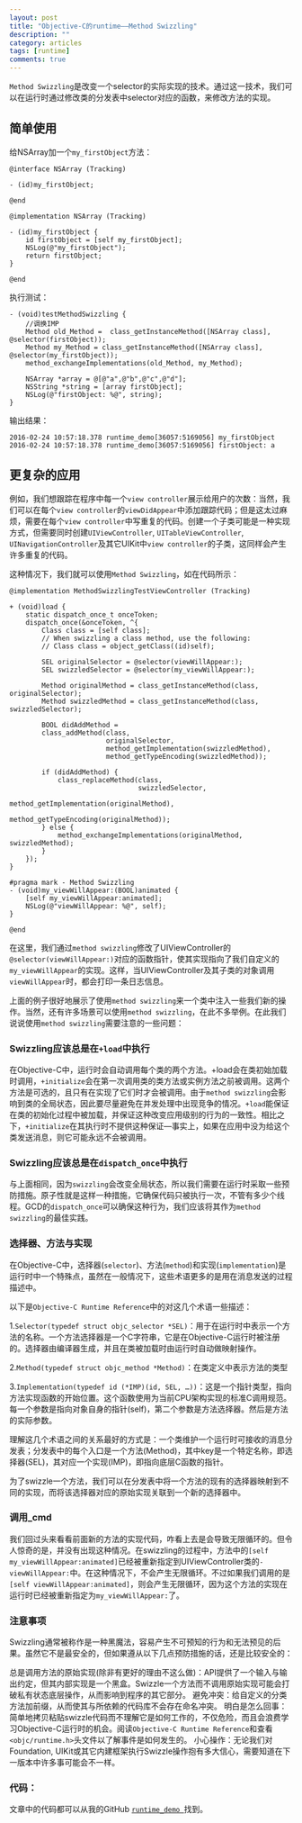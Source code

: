 ```yaml
---
layout: post
title: "Objective-C的runtime——Method Swizzling"
description: ""
category: articles
tags: [runtime]
comments: true
---
```


`Method Swizzling`是改变一个selector的实际实现的技术。通过这一技术，我们可以在运行时通过修改类的分发表中selector对应的函数，来修改方法的实现。

## 简单使用

给NSArray加一个`my_firstObject`方法：

```objc
@interface NSArray (Tracking)

- (id)my_firstObject;

@end

@implementation NSArray (Tracking)

- (id)my_firstObject {
    id firstObject = [self my_firstObject];
    NSLog(@"my_firstObject");
    return firstObject;
}

@end
```

执行测试：

```objc
- (void)testMethodSwizzling {
    //调换IMP
    Method old_Method =  class_getInstanceMethod([NSArray class], @selector(firstObject));
    Method my_Method = class_getInstanceMethod([NSArray class], @selector(my_firstObject));
    method_exchangeImplementations(old_Method, my_Method);
    
    NSArray *array = @[@"a",@"b",@"c",@"d"];
    NSString *string = [array firstObject];
    NSLog(@"firstObject: %@", string);
}
```

输出结果：

```
2016-02-24 10:57:18.378 runtime_demo[36057:5169056] my_firstObject
2016-02-24 10:57:18.378 runtime_demo[36057:5169056] firstObject: a
```

## 更复杂的应用

例如，我们想跟踪在程序中每一个`view controller`展示给用户的次数：当然，我们可以在每个`view controller`的`viewDidAppear`中添加跟踪代码；但是这太过麻烦，需要在每个`view controller`中写重复的代码。创建一个子类可能是一种实现方式，但需要同时创建`UIViewController`, `UITableViewController`, `UINavigationController`及其它UIKit中`view controller`的子类，这同样会产生许多重复的代码。

这种情况下，我们就可以使用`Method Swizzling`，如在代码所示：

```objc
@implementation MethodSwizzlingTestViewController (Tracking)

+ (void)load {
    static dispatch_once_t onceToken;
    dispatch_once(&onceToken, ^{
        Class class = [self class];
        // When swizzling a class method, use the following:
        // Class class = object_getClass((id)self);
        
        SEL originalSelector = @selector(viewWillAppear:);
        SEL swizzledSelector = @selector(my_viewWillAppear:);
        
        Method originalMethod = class_getInstanceMethod(class, originalSelector);
        Method swizzledMethod = class_getInstanceMethod(class, swizzledSelector);
        
        BOOL didAddMethod =
        class_addMethod(class,
                        originalSelector,
                        method_getImplementation(swizzledMethod),
                        method_getTypeEncoding(swizzledMethod));
        
        if (didAddMethod) {
            class_replaceMethod(class,
                                swizzledSelector,
                                method_getImplementation(originalMethod),
                                method_getTypeEncoding(originalMethod));
        } else {
            method_exchangeImplementations(originalMethod, swizzledMethod);
        }
    });
}

#pragma mark - Method Swizzling
- (void)my_viewWillAppear:(BOOL)animated {
    [self my_viewWillAppear:animated];
    NSLog(@"viewWillAppear: %@", self);
}

@end
```

在这里，我们通过`method swizzling`修改了UIViewController的`@selector(viewWillAppear:)`对应的函数指针，使其实现指向了我们自定义的`my_viewWillAppear`的实现。这样，当UIViewController及其子类的对象调用`viewWillAppear`时，都会打印一条日志信息。

上面的例子很好地展示了使用`method swizzling`来一个类中注入一些我们新的操作。当然，还有许多场景可以使用`method swizzling`，在此不多举例。在此我们说说使用`method swizzling`需要注意的一些问题：

### Swizzling应该总是在`+load`中执行

在Objective-C中，运行时会自动调用每个类的两个方法。+load会在类初始加载时调用，`+initialize`会在第一次调用类的类方法或实例方法之前被调用。这两个方法是可选的，且只有在实现了它们时才会被调用。由于`method swizzling`会影响到类的全局状态，因此要尽量避免在并发处理中出现竞争的情况。`+load`能保证在类的初始化过程中被加载，并保证这种改变应用级别的行为的一致性。相比之下，`+initialize`在其执行时不提供这种保证—事实上，如果在应用中没为给这个类发送消息，则它可能永远不会被调用。

### Swizzling应该总是在`dispatch_once`中执行

与上面相同，因为`swizzling`会改变全局状态，所以我们需要在运行时采取一些预防措施。原子性就是这样一种措施，它确保代码只被执行一次，不管有多少个线程。GCD的`dispatch_once`可以确保这种行为，我们应该将其作为`method swizzling`的最佳实践。

### 选择器、方法与实现

在Objective-C中，选择器(`selector`)、方法(`method`)和实现(`implementation`)是运行时中一个特殊点，虽然在一般情况下，这些术语更多的是用在消息发送的过程描述中。

以下是`Objective-C Runtime Reference`中的对这几个术语一些描述：

1.`Selector(typedef struct objc_selector *SEL)`：用于在运行时中表示一个方法的名称。一个方法选择器是一个C字符串，它是在Objective-C运行时被注册的。选择器由编译器生成，并且在类被加载时由运行时自动做映射操作。

2.`Method(typedef struct objc_method *Method)`：在类定义中表示方法的类型

3.`Implementation(typedef id (*IMP)(id, SEL, …))`：这是一个指针类型，指向方法实现函数的开始位置。这个函数使用为当前CPU架构实现的标准C调用规范。每一个参数是指向对象自身的指针(self)，第二个参数是方法选择器。然后是方法的实际参数。

理解这几个术语之间的关系最好的方式是：一个类维护一个运行时可接收的消息分发表；分发表中的每个入口是一个方法(Method)，其中key是一个特定名称，即选择器(SEL)，其对应一个实现(IMP)，即指向底层C函数的指针。

为了swizzle一个方法，我们可以在分发表中将一个方法的现有的选择器映射到不同的实现，而将该选择器对应的原始实现关联到一个新的选择器中。

### 调用_cmd

我们回过头来看看前面新的方法的实现代码，咋看上去是会导致无限循环的。但令人惊奇的是，并没有出现这种情况。在swizzling的过程中，方法中的`[self my_viewWillAppear:animated]`已经被重新指定到UIViewController类的`-viewWillAppear:`中。在这种情况下，不会产生无限循环。不过如果我们调用的是`[self viewWillAppear:animated]`，则会产生无限循环，因为这个方法的实现在运行时已经被重新指定为`my_viewWillAppear:`了。

### 注意事项

Swizzling通常被称作是一种黑魔法，容易产生不可预知的行为和无法预见的后果。虽然它不是最安全的，但如果遵从以下几点预防措施的话，还是比较安全的：

总是调用方法的原始实现(除非有更好的理由不这么做)：API提供了一个输入与输出约定，但其内部实现是一个黑盒。Swizzle一个方法而不调用原始实现可能会打破私有状态底层操作，从而影响到程序的其它部分。
避免冲突：给自定义的分类方法加前缀，从而使其与所依赖的代码库不会存在命名冲突。
明白是怎么回事：简单地拷贝粘贴swizzle代码而不理解它是如何工作的，不仅危险，而且会浪费学习Objective-C运行时的机会。阅读`Objective-C Runtime Reference`和查看`<objc/runtime.h>`头文件以了解事件是如何发生的。
小心操作：无论我们对Foundation, UIKit或其它内建框架执行Swizzle操作抱有多大信心，需要知道在下一版本中许多事可能会不一样。

### 代码：
文章中的代码都可以从我的GitHub [`runtime_demo `](https://github.com/lettleprince/runtime_demo)找到。

